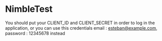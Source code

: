 # NimbleTest

You should put your CLIENT_ID and CLIENT_SECRET in order to log in the application, or you can use this credentials email : esteban@example.com, password : 12345678 instead
